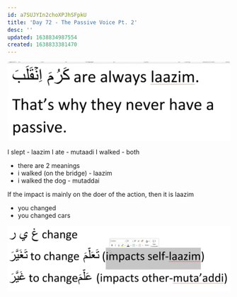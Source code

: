 ```yaml
---
id: a7SUJYIn2choXPJhSFpkU
title: 'Day 72 - The Passive Voice Pt. 2'
desc: ''
updated: 1638834987554
created: 1638833381470
---
```


![](/assets/images/2021-12-06-17-33-39.png)

I slept - laazim
I ate - mutaadi
I walked - both
  - there are 2 meanings
  - i walked (on the bridge) - laazim
  - i walked the dog - mutaddai

If the impact is mainly on the doer of the action, then it is laazim
  - you changed
  - you changed cars


![](/assets/images/2021-12-06-17-56-25.png)